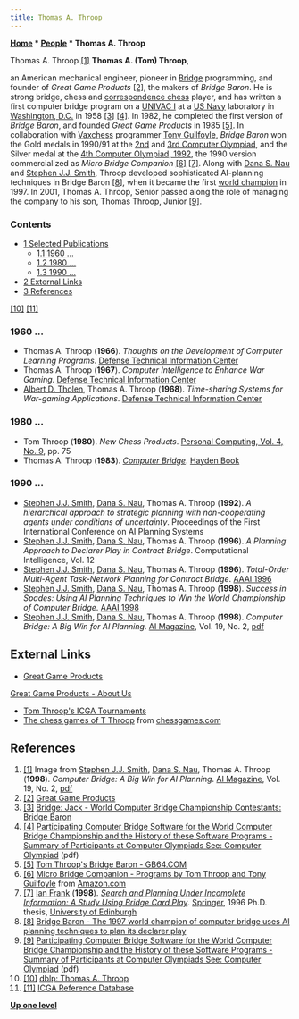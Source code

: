```yaml
---
title: Thomas A. Throop
---
```

**[Home](Home "Home") \* [People](People "People") \* Thomas A. Throop**



 [](File:ThomasAThroop.jpg) Thomas A. Throop <a id="cite-note-1" href="#cite-ref-1">[1]</a> 
**Thomas A. (Tom) Throop**,  

an American mechanical engineer, pioneer in [Bridge](index.php?title=Bridge&action=edit&redlink=1 "Bridge (page does not exist)") programming, and founder of *Great Game Products* <a id="cite-note-2" href="#cite-ref-2">[2]</a>, the makers of *Bridge Baron*. 
He is strong bridge, chess and [correspondence chess](https://en.wikipedia.org/wiki/Correspondence_chess) player, and has written a first computer bridge program on a [UNIVAC I](index.php?title=UNIVAC_I&action=edit&redlink=1 "UNIVAC I (page does not exist)") at a [US Navy](https://en.wikipedia.org/wiki/United_States_Navy) laboratory in [Washington, D.C.](https://en.wikipedia.org/wiki/Washington,_D.C.) in 1958 <a id="cite-note-3" href="#cite-ref-3">[3]</a> <a id="cite-note-4" href="#cite-ref-4">[4]</a>. 
In 1982, he completed the first version of *Bridge Baron*, and founded *Great Game Products* in 1985 <a id="cite-note-5" href="#cite-ref-5">[5]</a>. 
In collaboration with [Vaxchess](Vaxchess "Vaxchess") programmer [Tony Guilfoyle](Tony_Guilfoyle "Tony Guilfoyle"), *Bridge Baron* won the Gold medals in 1990/91 at the [2nd](2nd_Computer_Olympiad#Bridge "2nd Computer Olympiad") and [3rd Computer Olympiad](3rd_Computer_Olympiad#Bridge "3rd Computer Olympiad"), and the Silver medal at the [4th Computer Olympiad, 1992](4th_Computer_Olympiad#Bridge "4th Computer Olympiad"), the 1990 version commercialized as *Micro Bridge Companion* <a id="cite-note-6" href="#cite-ref-6">[6]</a> <a id="cite-note-7" href="#cite-ref-7">[7]</a>. 
Along with [Dana S. Nau](Dana_S._Nau "Dana S. Nau") and [Stephen J.J. Smith](Stephen_J.J._Smith "Stephen J.J. Smith"), Throop developed sophisticated AI-planning techniques in Bridge Baron <a id="cite-note-8" href="#cite-ref-8">[8]</a>, when it became the first [world champion](https://en.wikipedia.org/wiki/Computer_bridge#World_Computer-Bridge_Championship) in 1997. 
In 2001, Thomas A. Throop, Senior passed along the role of managing the company to his son, Thomas Throop, Junior <a id="cite-note-9" href="#cite-ref-9">[9]</a>. 



### Contents


* [1 Selected Publications](#selected-publications)
	+ [1.1 1960 ...](#1960-...)
	+ [1.2 1980 ...](#1980-...)
	+ [1.3 1990 ...](#1990-...)
* [2 External Links](#external-links)
* [3 References](#references)






<a id="cite-note-10" href="#cite-ref-10">[10]</a> <a id="cite-note-11" href="#cite-ref-11">[11]</a>



### 1960 ...


* Thomas A. Throop (**1966**). *Thoughts on the Development of Computer Learning Programs*. [Defense Technical Information Center](https://en.wikipedia.org/wiki/Defense_Technical_Information_Center)
* Thomas A. Throop (**1967**). *Computer Intelligence to Enhance War Gaming*. [Defense Technical Information Center](https://en.wikipedia.org/wiki/Defense_Technical_Information_Center)
* [Albert D. Tholen](http://www.worldcat.org/identities/lccn-n82-208460), Thomas A. Throop (**1968**). *Time-sharing Systems for War-gaming Applications*. [Defense Technical Information Center](https://en.wikipedia.org/wiki/Defense_Technical_Information_Center)


### 1980 ...


* Tom Throop (**1980**). *New Chess Products*. [Personal Computing, Vol. 4, No. 9](Personal_Computing#4_9 "Personal Computing"), pp. 75
* Thomas A. Throop (**1983**). *[Computer Bridge](http://www.worldcat.org/title/computer-bridge/oclc/9557904)*. [Hayden Book](https://en.wikipedia.org/wiki/Hayden_Books)


### 1990 ...


* [Stephen J.J. Smith](Stephen_J.J._Smith "Stephen J.J. Smith"), [Dana S. Nau](Dana_S._Nau "Dana S. Nau"), Thomas A. Throop (**1992**). *A hierarchical approach to strategic planning with non-cooperating agents under conditions of uncertainty*. Proceedings of the First International Conference on AI Planning Systems
* [Stephen J.J. Smith](Stephen_J.J._Smith "Stephen J.J. Smith"), [Dana S. Nau](Dana_S._Nau "Dana S. Nau"), Thomas A. Throop (**1996**). *A Planning Approach to Declarer Play in Contract Bridge*. Computational Intelligence, Vol. 12
* [Stephen J.J. Smith](Stephen_J.J._Smith "Stephen J.J. Smith"), [Dana S. Nau](Dana_S._Nau "Dana S. Nau"), Thomas A. Throop (**1996**). *Total-Order Multi-Agent Task-Network Planning for Contract Bridge*. [AAAI 1996](Conferences#AAAI-96 "Conferences")
* [Stephen J.J. Smith](Stephen_J.J._Smith "Stephen J.J. Smith"), [Dana S. Nau](Dana_S._Nau "Dana S. Nau"), Thomas A. Throop (**1998**). *Success in Spades: Using AI Planning Techniques to Win the World Championship of Computer Bridge*. [AAAI 1998](Conferences#AAAI-98 "Conferences")
* [Stephen J.J. Smith](Stephen_J.J._Smith "Stephen J.J. Smith"), [Dana S. Nau](Dana_S._Nau "Dana S. Nau"), Thomas A. Throop (**1998**). *Computer Bridge: A Big Win for AI Planning*. [AI Magazine](AAAI#AIMAG "AAAI"), Vol. 19, No. 2, [pdf](http://www.cs.umd.edu/~nau/papers/smith1998computer.pdf)


## External Links


* [Great Game Products](http://www.greatgameproducts.com/)


 [Great Game Products - About Us](http://www.greatgameproducts.com/about_us)
* [Tom Throop's ICGA Tournaments](https://www.game-ai-forum.org/icga-tournaments/person.php?id=264)
* [The chess games of T Throop](http://www.chessgames.com/perl/chessplayer?pid=18652) from [chessgames.com](http://www.chessgames.com/index.html)


## References


1. <a id="cite-ref-1" href="#cite-note-1">[1]</a> Image from [Stephen J.J. Smith](Stephen_J.J._Smith "Stephen J.J. Smith"), [Dana S. Nau](Dana_S._Nau "Dana S. Nau"), Thomas A. Throop (**1998**). *Computer Bridge: A Big Win for AI Planning*. [AI Magazine](AAAI#AIMAG "AAAI"), Vol. 19, No. 2, [pdf](http://www.cs.umd.edu/~nau/papers/smith1998computer.pdf)
2. <a id="cite-ref-2" href="#cite-note-2">[2]</a> [Great Game Products](http://www.greatgameproducts.com/)
3. <a id="cite-ref-3" href="#cite-note-3">[3]</a> [Bridge: Jack - World Computer Bridge Championship Contestants: Bridge Baron](http://www.jackbridge.com/ewkprt.htm#bridgebaron)
4. <a id="cite-ref-4" href="#cite-note-4">[4]</a> [Participating Computer Bridge Software for the World Computer Bridge Championship and the History of these Software Programs - Summary of Participants at Computer Olympiads See: Computer Olympiad](http://www.bridgeguys.com/CGlossary/Computer/CBProgrammers.pdf) (pdf)
5. <a id="cite-ref-5" href="#cite-note-5">[5]</a> [Tom Throop's Bridge Baron - GB64.COM](http://www.gb64.com/game.php?id=17023&d=39)
6. <a id="cite-ref-6" href="#cite-note-6">[6]</a> [Micro Bridge Companion - Programs by Tom Throop and Tony Guilfoyle](https://www.amazon.com/BRIDGE-COMPANION-DISKETTE-PROGRAMS-GUILFOYLE/dp/B000KX4VPC) from [Amazon.com](https://en.wikipedia.org/wiki/Amazon.com)
7. <a id="cite-ref-7" href="#cite-note-7">[7]</a> [Ian Frank](Ian_Frank "Ian Frank") (**1998**). *[Search and Planning Under Incomplete Information: A Study Using Bridge Card Play](http://www.goodreads.com/book/show/7998822-search-and-planning-under-incomplete-information)*. [Springer](https://en.wikipedia.org/wiki/Springer_Science%2BBusiness_Media), 1996 Ph.D. thesis, [University of Edinburgh](University_of_Edinburgh "University of Edinburgh")
8. <a id="cite-ref-8" href="#cite-note-8">[8]</a> [Bridge Baron - The 1997 world champion of computer bridge uses AI planning techniques to plan its declarer play](http://www.cs.umd.edu/%7Enau/bridge/bridge.html)
9. <a id="cite-ref-9" href="#cite-note-9">[9]</a> [Participating Computer Bridge Software for the World Computer Bridge Championship and the History of these Software Programs - Summary of Participants at Computer Olympiads See: Computer Olympiad](http://www.bridgeguys.com/CGlossary/Computer/CBProgrammers.pdf) (pdf)
10. <a id="cite-ref-10" href="#cite-note-10">[10]</a> [dblp: Thomas A. Throop](https://dblp.uni-trier.de/pers/hd/t/Throop:Thomas_A=.html)
11. <a id="cite-ref-11" href="#cite-note-11">[11]</a> [ICGA Reference Database](ICGA_Journal#RefDB "ICGA Journal")

**[Up one level](People "People")**







 
